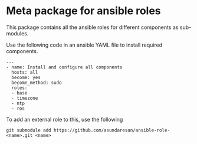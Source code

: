 # Meta package for ansible roles

This package contains all the ansible roles for different components as sub-modules.

Use the following code in an ansible YAML file to install required components. 

```
---
- name: Install and configure all components
  hosts: all
  become: yes
  become_method: sudo
  roles: 
  - base
  - timezone
  - ntp
  - ros 
```

To add an external role to this, use the following 
```
git submodule add https://github.com/asundaresan/ansible-role-<name>.git <name>
```
